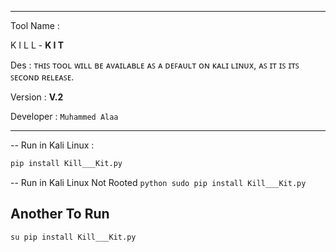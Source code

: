 ***
Tool Name :<p style="coler:red"> K I L L - **K I T**</p>

Des : ᴛʜɪꜱ ᴛᴏᴏʟ ᴡɪʟʟ ʙᴇ ᴀᴠᴀɪʟᴀʙʟᴇ ᴀꜱ ᴀ ᴅᴇꜰᴀᴜʟᴛ ᴏɴ ᴋᴀʟɪ ʟɪɴᴜx, ᴀꜱ ɪᴛ ɪꜱ ɪᴛꜱ ꜱᴇᴄᴏɴᴅ ʀᴇʟᴇᴀꜱᴇ.

Version : **V.2**

Developer : ```Muhammed Alaa```
***



-- Run in Kali Linux :
  ```python
  pip install Kill___Kit.py
  ```
-- Run in Kali Linux Not Rooted
    ```python
    sudo pip install Kill___Kit.py
    ```
## Another To Run

  ```python
  su pip install Kill___Kit.py
  ```
  
